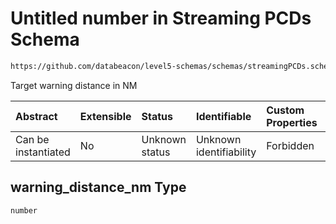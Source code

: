 # Untitled number in Streaming PCDs Schema

```txt
https://github.com/databeacon/level5-schemas/schemas/streamingPCDs.schema.json#/properties/warning_distance_nm
```

Target warning distance in NM

| Abstract            | Extensible | Status         | Identifiable            | Custom Properties | Additional Properties | Access Restrictions | Defined In                                                                                |
| :------------------ | :--------- | :------------- | :---------------------- | :---------------- | :-------------------- | :------------------ | :---------------------------------------------------------------------------------------- |
| Can be instantiated | No         | Unknown status | Unknown identifiability | Forbidden         | Allowed               | none                | [streamingPCDs.schema.json\*](../../out/streamingPCDs.schema.json "open original schema") |

## warning\_distance\_nm Type

`number`
